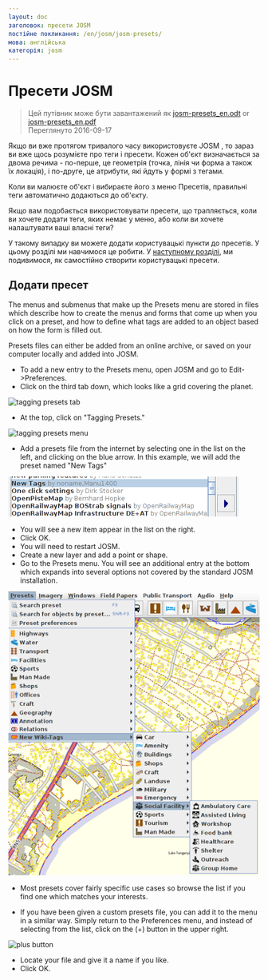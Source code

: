 ```yaml
---
layout: doc
заголовок: пресети JOSM
постійне покликання: /en/josm/josm-presets/
мова: англійська
категорія: josm
---
```


Пресети JOSM
============

> Цей путівник може бути завантажений як [josm-presets_en.odt](/files/josm-presets_en.odt) or [josm-presets_en.pdf](/files/josm-presets_en.pdf)  
> Переглянуто 2016-09-17  

Якщо ви вже протягом тривалого часу використовуєте JOSM , то зараз ви вже щось розумієте про теги і пресети. Кожен об'єкт визначається за двома речима - по-перше, це геометрія (точка, лінія чи форма а також їх локація), і по-друге, це атрибути, які йдуть у формі з тегами.   

Коли ви малюєте об'єкт і вибираєте його з меню Пресетів, правильні теги автоматично додаються до об'єкту.   

Якщо вам подобається використовувати пресети, що трапляється, коли ви хочете додати теги, яких немає у меню, або коли ви хочете налаштувати ваші власні теги?   

У такому випадку ви можете додати користувацькі пункти до пресетів. У цьому розділі ми навчимося це робити. У [наступному розділі](/en/editing/creating-presets), ми подивимося, як самостійно створити користувацькі пресети.   


Додати пресет
-----------

The menus and submenus that make up the Presets menu are stored in files which describe how to create the menus and forms that come up when you click on a preset, and how to define what tags are added to an object based on how the form is filled out.  

Presets files can either be added from an online archive, or saved on your computer locally and added into JOSM.  

* To add a new entry to the Presets menu, open JOSM and go to Edit->Preferences.  
* Click on the third tab down, which looks like a grid covering the planet.  

![tagging presets tab][]

* At the top, click on "Tagging Presets."  

![tagging presets menu][]

* Add a presets file from the internet by selecting one in the list on 	the left, and clicking on the blue arrow. In this example, we will add the preset named "New Tags"  

![example presets][]

* You will see a new item appear in the list on the right.  
* Click OK.  
* You will need to restart JOSM.  
* Create a new layer and add a point or shape.  
* Go to the Presets menu. You will see an additional entry at the bottom which expands into several options not covered by the standard JOSM installation.  

![additional tags preset][]

* Most presets cover fairly specific use cases so browse the list if you find one which matches your interests.  

* If you have been given a custom presets file, you can add it to the menu in a similar way. Simply return to the Preferences menu, and instead of selecting from the list, click on the (+) button in the upper right.  

![plus button][]

* Locate your file and give it a name if you like.  
* Click OK.  


[tagging presets tab]: /images/josm/tagging-presets-tab.png
[tagging presets menu]: /images/josm/tagging-presets-menu.png
[example presets]: /images/josm/example-presets2.png
[additional tags preset]: /images/josm/new-tags-preset.png
[plus button]: /images/josm/plus-button.png

